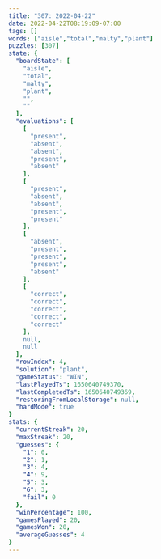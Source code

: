 ```yaml
---
title: "307: 2022-04-22"
date: 2022-04-22T08:19:09-07:00
tags: []
words: ["aisle","total","malty","plant"]
puzzles: [307]
state: {
  "boardState": [
    "aisle",
    "total",
    "malty",
    "plant",
    "",
    ""
  ],
  "evaluations": [
    [
      "present",
      "absent",
      "absent",
      "present",
      "absent"
    ],
    [
      "present",
      "absent",
      "absent",
      "present",
      "present"
    ],
    [
      "absent",
      "present",
      "present",
      "present",
      "absent"
    ],
    [
      "correct",
      "correct",
      "correct",
      "correct",
      "correct"
    ],
    null,
    null
  ],
  "rowIndex": 4,
  "solution": "plant",
  "gameStatus": "WIN",
  "lastPlayedTs": 1650640749370,
  "lastCompletedTs": 1650640749369,
  "restoringFromLocalStorage": null,
  "hardMode": true
}
stats: {
  "currentStreak": 20,
  "maxStreak": 20,
  "guesses": {
    "1": 0,
    "2": 1,
    "3": 4,
    "4": 9,
    "5": 3,
    "6": 3,
    "fail": 0
  },
  "winPercentage": 100,
  "gamesPlayed": 20,
  "gamesWon": 20,
  "averageGuesses": 4
}
---
```


<!-- more -->

